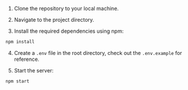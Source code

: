 1) Clone the repository to your local machine.

2) Navigate to the project directory.

3) Install the required dependencies using npm:
```bash
npm install
```

4) Create a `.env` file in the root directory, check out the `.env.example` for reference.

5) Start the server:
```bash
npm start
```